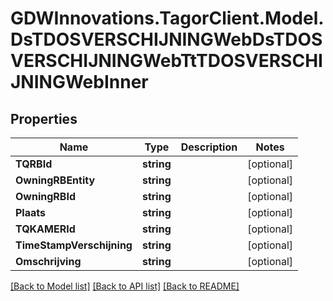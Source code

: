 # GDWInnovations.TagorClient.Model.DsTDOSVERSCHIJNINGWebDsTDOSVERSCHIJNINGWebTtTDOSVERSCHIJNINGWebInner

## Properties

Name | Type | Description | Notes
------------ | ------------- | ------------- | -------------
**TQRBId** | **string** |  | [optional] 
**OwningRBEntity** | **string** |  | [optional] 
**OwningRBId** | **string** |  | [optional] 
**Plaats** | **string** |  | [optional] 
**TQKAMERId** | **string** |  | [optional] 
**TimeStampVerschijning** | **string** |  | [optional] 
**Omschrijving** | **string** |  | [optional] 

[[Back to Model list]](../README.md#documentation-for-models) [[Back to API list]](../README.md#documentation-for-api-endpoints) [[Back to README]](../README.md)

